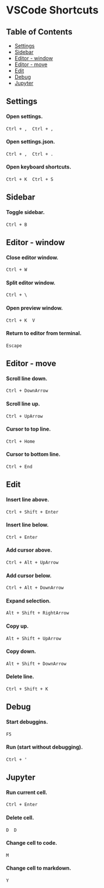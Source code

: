 VSCode Shortcuts
================

Table of Contents
-----------------

- [Settings](#settings)
- [Sidebar](#sidebar)
- [Editor - window](#editor---window)
- [Editor - move](#editor---move)
- [Edit](#edit)
- [Debug](#debug)
- [Jupyter](#jupyter)

Settings
--------

#### Open settings.
    Ctrl + ,  Ctrl + ,
#### Open settings.json.
    Ctrl + ,  Ctrl + .
#### Open keyboard shortcuts.
    Ctrl + K  Ctrl + S

Sidebar
-------

#### Toggle sidebar.
    Ctrl + B

Editor - window
---------------

#### Close editor window.
    Ctrl + W
#### Split editor window.
    Ctrl + \
#### Open preview window.
    Ctrl + K  V
#### Return to editor from terminal.
    Escape

Editor - move
-------------

#### Scroll line down.
    Ctrl + DownArrow
#### Scroll line up.
    Ctrl + UpArrow
#### Cursor to top line.
    Ctrl + Home
#### Cursor to bottom line.
    Ctrl + End

Edit
----

#### Insert line above.
    Ctrl + Shift + Enter
#### Insert line below.
    Ctrl + Enter
#### Add cursor above.
    Ctrl + Alt + UpArrow
#### Add cursor below.
    Ctrl + Alt + DownArrow
#### Expand selection.
    Alt + Shift + RightArrow
#### Copy up.
    Alt + Shift + UpArrow
#### Copy down.
    Alt + Shift + DownArrow
#### Delete line.
    Ctrl + Shift + K

Debug
-----

#### Start debuggins.
    F5
#### Run (start without debugging).
    Ctrl + '

Jupyter
-------

#### Run current cell.
    Ctrl + Enter
#### Delete cell.
    D  D
#### Change cell to code.
    M
#### Change cell to markdown.
    Y

